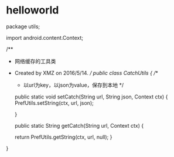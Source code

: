 # helloworld
package utils;

import android.content.Context;

/**
 * 网络缓存的工具类
 * Created by XMZ on 2016/5/14.
 */
public class CatchUtils {
   /**
    * 以url为key，以json为value，保存到本地
    */

   public static void setCatch(String url, String json, Context ctx) {
      PrefUtils.setString(ctx, url, json);


   }

   public  static String getCatch(String url, Context ctx) {

      return PrefUtils.getString(ctx, url, null);
   }

}
